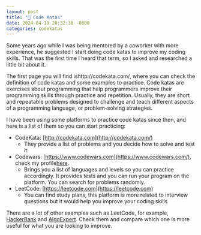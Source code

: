 ```yaml
---
layout: post
title: "🛵 Code Katas"
date: 2024-04-19 20:32:38 -0600
categories: codekatas
---
```


Some years ago while I was being mentored by a coworker with more experience, he suggested I start doing code katas to
improve my coding skills. That was the first time I heard that term, so I asked and researched a little bit about it.

The first page you will find ishttp://codekata.com/, where you can check the definition of code katas and some examples
to practice. Code katas are exercises about programming that help programmers improve their programming skills through
practice and repetition. Usually, they are short and repeatable problems designed to challenge and teach different
aspects of a programming language, or problem-solving strategies.

I have been using some platforms to practice code katas since then, and here is a list of them so you can start
practicing:

- CodeKata: [http://codekata.com](http://codekata.com/)
    - They provide a list of problems and you decide how to solve and test it.
- Codewars: [https://www.codewars.com](https://www.codewars.com/), check my
  profile[here](https://www.codewars.com/users/geovannycordero).
    - Brings you a list of languages and levels so you can practice accordingly. It provides tests and you can run your
      program on the platform. You can search for problems randomly.
- LeetCode: [https://leetcode.com](https://leetcode.com)
    - You can find study plans, this platform is more related to interview questions but it would help you improve your
      coding skills

There are a lot of other examples such as LeetCode, for example, [HackerRank](https://www.hackerrank.com/)
and [AlgoExpert](https://www.algoexpert.io/). Check them and compare which one is more useful for what you are looking
to improve.

